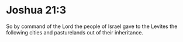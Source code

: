 # Joshua 21:3

So by command of the Lord the people of Israel gave to the Levites the following cities and pasturelands out of their inheritance.
